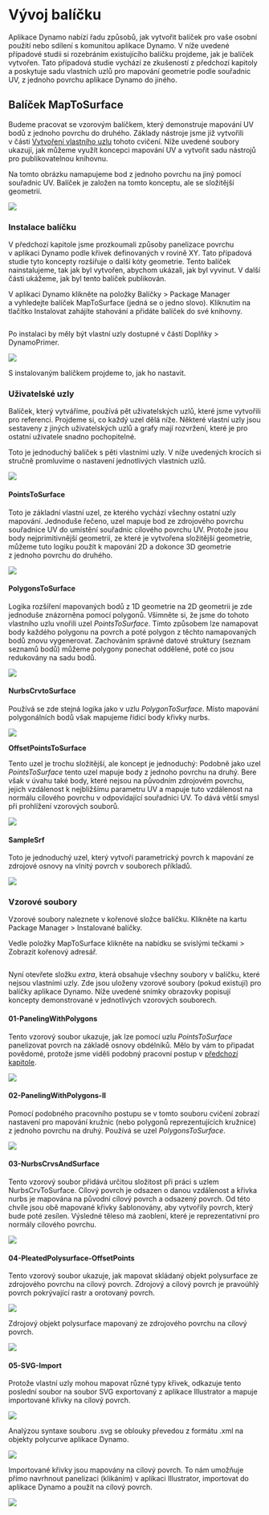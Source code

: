 # Vývoj balíčku

Aplikace Dynamo nabízí řadu způsobů, jak vytvořit balíček pro vaše osobní použití nebo sdílení s komunitou aplikace Dynamo. V níže uvedené případové studii si rozebráním existujícího balíčku projdeme, jak je balíček vytvořen. Tato případová studie vychází ze zkušeností z předchozí kapitoly a poskytuje sadu vlastních uzlů pro mapování geometrie podle souřadnic UV, z jednoho povrchu aplikace Dynamo do jiného.

## Balíček MapToSurface

Budeme pracovat se vzorovým balíčkem, který demonstruje mapování UV bodů z jednoho povrchu do druhého. Základy nástroje jsme již vytvořili v části [Vytvoření vlastního uzlu](../6-1\_custom-nodes/2-creating.md) tohoto cvičení. Níže uvedené soubory ukazují, jak můžeme využít koncepci mapování UV a vytvořit sadu nástrojů pro publikovatelnou knihovnu.

Na tomto obrázku namapujeme bod z jednoho povrchu na jiný pomocí souřadnic UV. Balíček je založen na tomto konceptu, ale se složitější geometrií.

![](../images/6-2/3/uvMap.jpg)

### Instalace balíčku

V předchozí kapitole jsme prozkoumali způsoby panelizace povrchu v aplikaci Dynamo podle křivek definovaných v rovině XY. Tato případová studie tyto koncepty rozšiřuje o další kóty geometrie. Tento balíček nainstalujeme, tak jak byl vytvořen, abychom ukázali, jak byl vyvinut. V další části ukážeme, jak byl tento balíček publikován.

V aplikaci Dynamo klikněte na položky Balíčky > Package Manager a vyhledejte balíček MapToSurface (jedná se o jedno slovo). Kliknutím na tlačítko Instalovat zahájíte stahování a přidáte balíček do své knihovny.

<figure><img src="../../.gitbook/assets/map-to-surface-install.png" alt=""><figcaption></figcaption></figure>

Po instalaci by měly být vlastní uzly dostupné v části Doplňky > DynamoPrimer.

![](<../images/6-2/3/develop package - install package 02 (1) (2) (2).jpg>)

S instalovaným balíčkem projdeme to, jak ho nastavit.

### Uživatelské uzly

Balíček, který vytváříme, používá pět uživatelských uzlů, které jsme vytvořili pro referenci. Projdeme si, co každý uzel dělá níže. Některé vlastní uzly jsou sestaveny z jiných uživatelských uzlů a grafy mají rozvržení, které je pro ostatní uživatele snadno pochopitelné.

Toto je jednoduchý balíček s pěti vlastními uzly. V níže uvedených krocích si stručně promluvíme o nastavení jednotlivých vlastních uzlů.

![](<../images/6-2/3/develop package - custom nodes 01 (1) (1) (1).jpg>)

#### **PointsToSurface**

Toto je základní vlastní uzel, ze kterého vychází všechny ostatní uzly mapování. Jednoduše řečeno, uzel mapuje bod ze zdrojového povrchu souřadnice UV do umístění souřadnic cílového povrchu UV. Protože jsou body nejprimitivnější geometrií, ze které je vytvořena složitější geometrie, můžeme tuto logiku použít k mapování 2D a dokonce 3D geometrie z jednoho povrchu do druhého.

![](../images/6-2/3/developpackage-pointToSurface.jpg)

#### **PolygonsToSurface**

Logika rozšíření mapovaných bodů z 1D geometrie na 2D geometrii je zde jednoduše znázorněna pomocí polygonů. Všimněte si, že jsme do tohoto vlastního uzlu vnořili uzel _PointsToSurface_. Tímto způsobem lze namapovat body každého polygonu na povrch a poté polygon z těchto namapovaných bodů znovu vygenerovat. Zachováním správné datové struktury (seznam seznamů bodů) můžeme polygony ponechat oddělené, poté co jsou redukovány na sadu bodů.

![](../images/6-2/3/developpackage-polygonsToSurface.jpg)

#### **NurbsCrvtoSurface**

Používá se zde stejná logika jako v uzlu _PolygonToSurface_. Místo mapování polygonálních bodů však mapujeme řídicí body křivky nurbs.

![](../images/6-2/3/developpackage-nurbsCrvtoSurface.jpg)

**OffsetPointsToSurface**

Tento uzel je trochu složitější, ale koncept je jednoduchý: Podobně jako uzel _PointsToSurface_ tento uzel mapuje body z jednoho povrchu na druhý. Bere však v úvahu také body, které nejsou na původním zdrojovém povrchu, jejich vzdálenost k nejbližšímu parametru UV a mapuje tuto vzdálenost na normálu cílového povrchu v odpovídající souřadnici UV. To dává větší smysl při prohlížení vzorových souborů.

![](../images/6-2/3/developpackage-OffsetPointsToSurface.jpg)

#### **SampleSrf**

Toto je jednoduchý uzel, který vytvoří parametrický povrch k mapování ze zdrojové osnovy na vlnitý povrch v souborech příkladů.

![](../images/6-2/3/developpackage-sampleSrf.jpg)

### Vzorové soubory

Vzorové soubory naleznete v kořenové složce balíčku. Klikněte na kartu Package Manager > Instalované balíčky.

Vedle položky MapToSurface klikněte na nabídku se svislými tečkami > Zobrazit kořenový adresář.

<figure><img src="../../.gitbook/assets/show-root-directory.png" alt=""><figcaption></figcaption></figure>

Nyní otevřete složku _extra_, která obsahuje všechny soubory v balíčku, které nejsou vlastními uzly. Zde jsou uloženy vzorové soubory (pokud existují) pro balíčky aplikace Dynamo. Níže uvedené snímky obrazovky popisují koncepty demonstrované v jednotlivých vzorových souborech.

#### **01-PanelingWithPolygons**

Tento vzorový soubor ukazuje, jak lze pomocí uzlu _PointsToSurface_ panelizovat povrch na základě osnovy obdélníků. Mělo by vám to připadat povědomé, protože jsme viděli podobný pracovní postup v [předchozí kapitole](../6-1\_custom-nodes/2-creating.md).

![](../images/6-2/3/developpackage-samplefile01.jpg)

#### **02-PanelingWithPolygons-II**

Pomocí podobného pracovního postupu se v tomto souboru cvičení zobrazí nastavení pro mapování kružnic (nebo polygonů reprezentujících kružnice) z jednoho povrchu na druhý. Používá se uzel _PolygonsToSurface_.

![](../images/6-2/3/developpackage-samplefile02.jpg)

#### **03-NurbsCrvsAndSurface**

Tento vzorový soubor přidává určitou složitost při práci s uzlem NurbsCrvToSurface. Cílový povrch je odsazen o danou vzdálenost a křivka nurbs je mapována na původní cílový povrch a odsazený povrch. Od této chvíle jsou obě mapované křivky šablonovány, aby vytvořily povrch, který bude poté zesílen. Výsledné těleso má zaoblení, které je reprezentativní pro normály cílového povrchu.

![](../images/6-2/3/developpackage-samplefile03.jpg)

#### **04-PleatedPolysurface-OffsetPoints**

Tento vzorový soubor ukazuje, jak mapovat skládaný objekt polysurface ze zdrojového povrchu na cílový povrch. Zdrojový a cílový povrch je pravoúhlý povrch pokrývající rastr a orotovaný povrch.

![](../images/6-2/3/developpackage-samplefile04a.jpg)

Zdrojový objekt polysurface mapovaný ze zdrojového povrchu na cílový povrch.

![](../images/6-2/3/developpackage-samplefile04b.jpg)

#### **05-SVG-Import**

Protože vlastní uzly mohou mapovat různé typy křivek, odkazuje tento poslední soubor na soubor SVG exportovaný z aplikace Illustrator a mapuje importované křivky na cílový povrch.

![](../images/6-2/3/developpackage-samplefile05a.jpg)

Analýzou syntaxe souboru .svg se oblouky převedou z formátu .xml na objekty polycurve aplikace Dynamo.

![](../images/6-2/3/developpackage-samplefile05b.jpg)

Importované křivky jsou mapovány na cílový povrch. To nám umožňuje přímo navrhnout panelizaci (klikáním) v aplikaci Illustrator, importovat do aplikace Dynamo a použít na cílový povrch.

![](../images/6-2/3/developpackage-samplefile05c.jpg)
